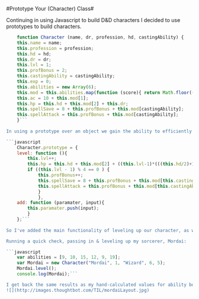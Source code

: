#Prototype Your (Character) Class#

Continuing in using Javascript to build D&D characters I decided to use prototypes to build characters.

```javascript
	function Character (name, dr, profession, hd, castingAbility) {
	this.name = name;
	this.profession = profession;
	this.hd = hd;
	this.dr = dr;
	this.lvl = 1;
	this.profBonus = 2;
	this.castingAbility = castingAbility;
	this.exp = 0;
	this.abilities = new Array(6);
	this.mod = this.abilities.map(function (score){ return Math.floor((score / 2) - 5); } );
	this.ac = 10 + this.mod[1];
	this.hp = this.hd + this.mod[2] + this.dr;
	this.spellSave = 8 + this.profBonus + this.mod[castingAbility];
	this.spellAttack = this.profBonus + this.mod[castingAbility];
	}``` 
	
In using a prototype over an object we gain the ability to efficiently store identical functions common to all characters without bloating objects.

```javascript
	Character.prototype = {
	level: function (){ 
		this.lvl++; 
		this.hp = this.hd + this.mod[2] + ((this.lvl-1)*(((this.hd/2)+1) + this.mod[2])) + (this.dr * this.lvl); 
		if ((this.lvl - 1) % 4 == 0 ) {
			this.profBonus++;
			this.spellSave = 8 + this.profBonus + this.mod[this.castingAbility];
			this.spellAttack = this.profBonus + this.mod[this.castingAbility];
			}
			},
	add: function (paramater, input){
		this.paramater.push(input);
		}
	};```
	
So I've added the main functionality of leveling up our character, as well the ability to add on  attributes to an inventory, weapons list, or character attributes; should the user decide to add those optional values later.

Running a quick check, passing in & leveling up my sorcerer, Mordai:

```javascript
	var abilities = [9, 10, 15, 12, 9, 19];
	var Mordai = new Character("Mordai", 1, "Wizard", 6, 5);
	Mordai.level();
	console.log(Mordai);```

I get back the same results as my hand-calculated values for ability bonuses, level, proficiency bonus, and hit points.
![](http://images.thoughtbot.com/TIL/mordaiLayout.jpg)

